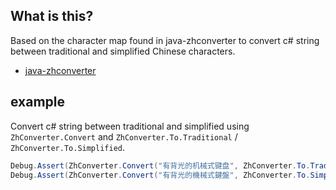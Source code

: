 ## What is this?

Based on the character map found in java-zhconverter to convert c# string between traditional and simplified Chinese characters.

* [java-zhconverter](https://code.google.com/p/java-zhconverter/)

## example

Convert c# string between traditional and simplified using `ZhConverter.Convert` and `ZhConverter.To.Traditional` / `ZhConverter.To.Simplified`.

```csharp
Debug.Assert(ZhConverter.Convert("有背光的机械式键盘", ZhConverter.To.Traditional) == "有背光的機械式鍵盤");
Debug.Assert(ZhConverter.Convert("有背光的機械式鍵盤", ZhConverter.To.Simplified) == "有背光的机械式键盘");
```